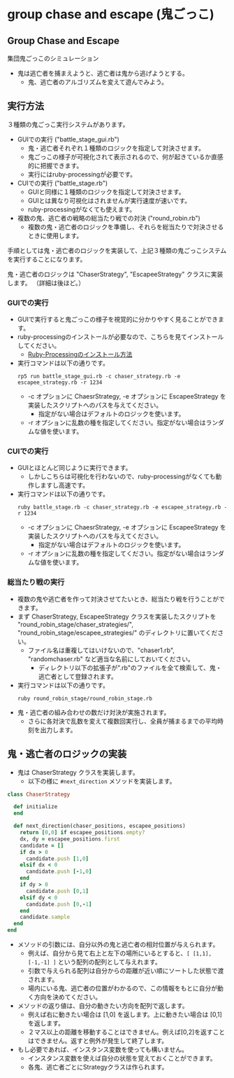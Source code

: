 group chase and escape (鬼ごっこ)
======================

## Group Chase and Escape

集団鬼ごっこのシミュレーション

- 鬼は逃亡者を捕まえようと、逃亡者は鬼から逃げようとする。
  - 鬼、逃亡者のアルゴリズムを変えて遊んでみよう。

## 実行方法

３種類の鬼ごっこ実行システムがあります。

- GUIでの実行 ("battle\_stage\_gui.rb")
  - 鬼・逃亡者それぞれ１種類のロジックを指定して対決させます。
  - 鬼ごっこの様子が可視化されて表示されるので、何が起きているか直感的に把握できます。
  - 実行にはruby-processingが必要です。
- CUIでの実行 ("battle\_stage.rb")
  - GUIと同様に１種類のロジックを指定して対決させます。
  - GUIとは異なり可視化はされませんが実行速度が速いです。
  - ruby-processingがなくても使えます。
- 複数の鬼、逃亡者の戦略の総当たり戦での対決 ("round\_robin.rb")
  - 複数の鬼・逃亡者のロジックを準備し、それらを総当たりで対決させるときに使用します。

手順としては鬼・逃亡者のロジックを実装して、上記３種類の鬼ごっこシステムを実行することになります。

鬼・逃亡者のロジックは "ChaserStrategy", "EscapeeStrategy" クラスに実装します。
（詳細は後ほど。）

### GUIでの実行

- GUIで実行すると鬼ごっこの様子を視覚的に分かりやすく見ることができます。
- ruby-processingのインストールが必要なので、こちらを見てインストールしてください。
  - [Ruby-Processingのインストール方法](http://qiita.com/yohm/items/f3f82f423b507cec1dcc)
- 実行コマンドは以下の通りです。
  ```
  rp5 run battle_stage_gui.rb -c chaser_strategy.rb -e escapee_strategy.rb -r 1234
  ```
  - -c オプションに ChaesrStrategy, -e オプションに EscapeeStrategy を実装したスクリプトへのパスを与えてください。
    - 指定がない場合はデフォルトのロジックを使います。
  - -r オプションに乱数の種を指定してください。指定がない場合はランダムな値を使います。

### CUIでの実行

- GUIとほとんど同じように実行できます。
  - しかしこちらは可視化を行わないので、ruby-processingがなくても動作しますし高速です。
- 実行コマンドは以下の通りです。
  ```
  ruby battle_stage.rb -c chaser_strategy.rb -e escapee_strategy.rb -r 1234
  ```
  - -c オプションに ChaesrStrategy, -e オプションに EscapeeStrategy を実装したスクリプトへのパスを与えてください。
    - 指定がない場合はデフォルトのロジックを使います。
  - -r オプションに乱数の種を指定してください。指定がない場合はランダムな値を使います。

### 総当たり戦の実行

- 複数の鬼や逃亡者を作って対決させてたいとき、総当たり戦を行うことができます。
- まず ChaserStrategy, EscapeeStrategy クラスを実装したスクリプトを "round\_robin\_stage/chaser\_strategies/", "round\_robin\_stage/escapee\_strategies/" のディレクトリに置いてください。
  - ファイル名は重複してはいけないので、"chaser1.rb", "randomchaser.rb" など適当な名前にしておいてください。
    - ディレクトリ以下の拡張子が".rb"のファイルを全て検索して、鬼・逃亡者として登録されます。
- 実行コマンドは以下の通りです。
  ```
  ruby round_robin_stage/round_robin_stage.rb
  ```
- 鬼・逃亡者の組み合わせの数だけ対決が実施されます。
  - さらに各対決で乱数を変えて複数回実行し、全員が捕まるまでの平均時刻を出力します。


## 鬼・逃亡者のロジックの実装

- 鬼は ChaserStrategy クラスを実装します。
  - 以下の様に `#next_direction` メソッドを実装します。

```rb:sample_chaser.rb
class ChaserStrategy

  def initialize
  end

  def next_direction(chaser_positions, escapee_positions)
    return [0,0] if escapee_positions.empty?
    dx, dy = escapee_positions.first
    candidate = []
    if dx > 0
      candidate.push [1,0]
    elsif dx < 0
      candidate.push [-1,0]
    end
    if dy > 0
      candidate.push [0,1]
    elsif dy < 0
      candidate.push [0,-1]
    end
    candidate.sample
  end
end
```

- メソッドの引数には、自分以外の鬼と逃亡者の相対位置が与えられます。
  - 例えば、自分から見て右上と左下の場所にいるとすると、`[ [1,1], [-1,-1] ]` という配列の配列として与えれます。
  - 引数で与えられる配列は自分からの距離が近い順にソートした状態で渡されます。
  - 場内にいる鬼、逃亡者の位置がわかるので、この情報をもとに自分が動く方向を決めてください。
- メソッドの返り値は、自分の動きたい方向を配列で返します。
  - 例えば右に動きたい場合は [1,0] を返します。上に動きたい場合は [0,1] を返します。
  - ２マス以上の距離を移動することはできません。例えば[0,2]を返すことはできません。返すと例外が発生して終了します。
- もし必要であれば、インスタンス変数を使っても構いません。
  - インスタンス変数を使えば自分の状態を覚えておくことができます。
  - 各鬼、逃亡者ごとにStrategyクラスは作られます。

